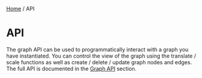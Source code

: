 [Home](../README.md#Documentation) / API

# API

The graph API can be used to programmatically interact with a graph you have instantiated. You can control the view of the graph using the translate / scale functions as well as create / delete / update graph nodes and edges. The full API is documented in the [Graph API](./Graph.md) section.
